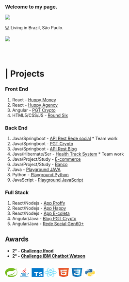 ### Welcome to my page.

<img src="https://media-exp1.licdn.com/dms/image/C4D16AQE6Hv37Y5xZfw/profile-displaybackgroundimage-shrink_200_800/0/1652219112077?e=1657756800&v=beta&t=_VCJtowlw4VimywYyXCX1thiisOAbVRX3YVi3Nhpz6E">

💻 Living in Brazil, São Paulo.
<br>
<div>
  <a href="https://www.linkedin.com/in/paulo-augusto-grillo/" target="_blank"><img src="https://img.shields.io/badge/-LinkedIn-%230077B5?style=for-the-badge&logo=linkedin&logoColor=white" target="_blank"></a> 
</div>

<br><br>
# | Projects

### Front End

1.  React - [Huppy Money](https://huppymoney.vercel.app/)
2.  React - [Huppy Agency ](https://huppy-agency.netlify.app/)
3.  Angular - [PGT Crypto](https://pgt-crypto.netlify.app/)
4.  HTML5/CSS/JS - [Round Six](https://roundsix-project.netlify.app/)
    <br>

### Back End

1. Java/Springboot - [API Rest Rede social](https://gen60plus-api-2.herokuapp.com/swagger-ui/) \* Team work
2. Java/Springboot - [PGT Crypto](https://next-level.herokuapp.com/)
3. Java/Springboot - [API Rest Blog](https://pgt-api.herokuapp.com/)
4. Java/Hibernate/Ser - [Health Track System](https://techhood-healthtrack.herokuapp.com/) \* Team work
5. Java/Project/Study - [E-commerce](https://github.com/paulogrillo/turma33java/tree/main/ecommerce-oop)
6. Java/Project/Study - [Banco](https://github.com/paulogrillo/turma33java/tree/main/java/AULAS/BANCO)
7. Java - [Playground JAVA](https://github.com/paulogrillo/java-playground)
8. Python - [Playground Python](https://github.com/paulogrillo/playground-py)
9. JavaScript - [Playground JavaScript](https://github.com/paulogrillo/playground-js)
   <br>

### Full Stack

1. React/Nodejs - [App Proffy](https://proffy-rouge.vercel.app/)
2. React/Nodejs - [App Happy](https://happy-livid.vercel.app/)
3. React/Nodejs - [App E-coleta](https://next-level.herokuapp.com/)
4. Angular/Java - [Blog PGT Crypto](https://pgt-crypto.netlify.app/)
5. Angular/Java - [Rede Social Gen60+](https://gen60plus.netlify.app/)

## Awards

<b>

- 2° - [Challenge Ifood ](https://challenge-ifood.vercel.app/home)
- 2° - [Challenge IBM Chatbot Watson](https://laura-website.vercel.app/)

<div style="display: inline_block"><br>
<img align="center" alt="paulo-Js" height="30" width="40" src="https://raw.githubusercontent.com/devicons/devicon/master/icons/spring/spring-original.svg">
<img align="center" alt="paulo-Python" height="30" width="40" src="https://raw.githubusercontent.com/devicons/devicon/master/icons/java/java-original.svg">
<img align="center" alt="paulo-Ts" height="30" width="40" src="https://raw.githubusercontent.com/devicons/devicon/master/icons/typescript/typescript-plain.svg">
<img align="center" alt="paulo-React" height="30" width="40" src="https://raw.githubusercontent.com/devicons/devicon/master/icons/react/react-original.svg">
<img align="center" alt="paulo-HTML" height="30" width="40" src="https://raw.githubusercontent.com/devicons/devicon/master/icons/html5/html5-original.svg">
<img align="center" alt="paulo-CSS" height="30" width="40" src="https://raw.githubusercontent.com/devicons/devicon/master/icons/css3/css3-original.svg">
<img align="center" alt="paulo-Python" height="30" width="40" src="https://raw.githubusercontent.com/devicons/devicon/master/icons/python/python-original.svg">
